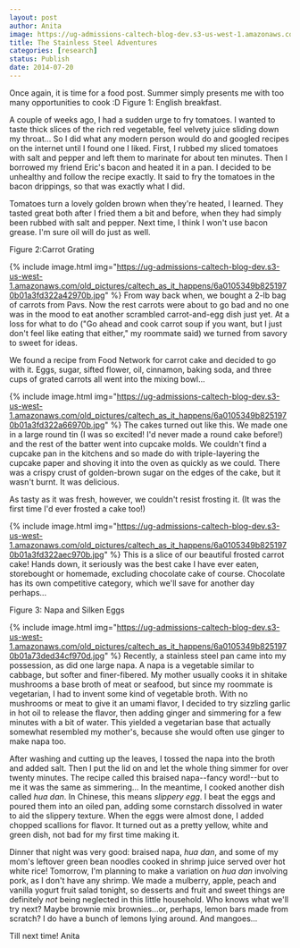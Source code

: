 ```yaml
---
layout: post
author: Anita
image: https://ug-admissions-caltech-blog-dev.s3-us-west-1.amazonaws.com/old_pictures/caltech_as_it_happens/6a0105349b8251970b01a511e1e00d970c.jpg
title: The Stainless Steel Adventures
categories: [research]
status: Publish
date: 2014-07-20
---
```


Once again, it is time for a food post. Summer simply presents me with too many opportunities to cook :D
Figure 1: English breakfast.

A couple of weeks ago, I had a sudden urge to fry tomatoes. I wanted to taste thick slices of the rich red vegetable, feel velvety juice sliding down my throat... So I did what any modern person would do and googled recipes on the internet until I found one I liked. First, I rubbed my sliced tomatoes with salt and pepper and left them to marinate for about ten minutes. Then I borrowed my friend Eric's bacon and heated it in a pan. I decided to be unhealthy and follow the recipe exactly. It said to fry the tomatoes in the bacon drippings, so that was exactly what I did.

Tomatoes turn a lovely golden brown when they're heated, I learned. They tasted great both after I fried them a bit and before, when they had simply been rubbed with salt and pepper. Next time, I think I won't use bacon grease. I'm sure oil will do just as well.

Figure 2:Carrot Grating


{% include image.html img="https://ug-admissions-caltech-blog-dev.s3-us-west-1.amazonaws.com/old_pictures/caltech_as_it_happens/6a0105349b8251970b01a3fd322a42970b.jpg" %}
From way back when, we bought a 2-lb bag of carrots from Pavs. Now the rest carrots were about to go bad and no one was in the mood to eat another scrambled carrot-and-egg dish just yet. At a loss for what to do ("Go ahead and cook carrot soup if you want, but I just don't feel like eating that either," my roommate said) we turned from savory to sweet for ideas.

We found a recipe from Food Network for carrot cake and decided to go with it. Eggs, sugar, sifted flower, oil, cinnamon, baking soda, and three cups of grated carrots all went into the mixing bowl...


{% include image.html img="https://ug-admissions-caltech-blog-dev.s3-us-west-1.amazonaws.com/old_pictures/caltech_as_it_happens/6a0105349b8251970b01a3fd322a66970b.jpg" %}
The cakes turned out like this. We made one in a large round tin (I was so excited! I'd never made a round cake before!) and the rest of the batter went into cupcake molds. We couldn't find a cupcake pan in the kitchens and so made do with triple-layering the cupcake paper and shoving it into the oven as quickly as we could. There was a crispy crust of golden-brown sugar on the edges of the cake, but it wasn't burnt. It was delicious.

As tasty as it was fresh, however, we couldn't resist frosting it. (It was the first time I'd ever frosted a cake too!)


{% include image.html img="https://ug-admissions-caltech-blog-dev.s3-us-west-1.amazonaws.com/old_pictures/caltech_as_it_happens/6a0105349b8251970b01a3fd322aec970b.jpg" %}
This is a slice of our beautiful frosted carrot cake! Hands down, it seriously was the best cake I have ever eaten, storebought or homemade, excluding chocolate cake of course. Chocolate has its own competitive category, which we'll save for another day perhaps...

Figure 3: Napa and Silken Eggs


{% include image.html img="https://ug-admissions-caltech-blog-dev.s3-us-west-1.amazonaws.com/old_pictures/caltech_as_it_happens/6a0105349b8251970b01a73ded34cf970d.jpg" %}
Recently, a stainless steel pan came into my possession, as did one large napa. A napa is a vegetable similar to cabbage, but softer and finer-fibered. My mother usually cooks it in shitake mushrooms a base broth of meat or seafood, but since my roommate is vegetarian, I had to invent some kind of vegetable broth. With no mushrooms or meat to give it an umami flavor, I decided to try sizzling garlic in hot oil to release the flavor, then adding ginger and simmering for a few minutes with a bit of water. This yielded a vegetarian base that actually somewhat resembled my mother's, because she would often use ginger to make napa too.

After washing and cutting up the leaves, I tossed the napa into the broth and added salt. Then I put the lid on and let the whole thing simmer for over twenty minutes. The recipe called this braised napa--fancy word!--but to me it was the same as simmering... In the meantime, I cooked another dish called *hua dan*. In Chinese, this means *slippery egg*. I beat the eggs and poured them into an oiled pan, adding some cornstarch dissolved in water to aid the slippery texture. When the eggs were almost done, I added chopped scallions for flavor. It turned out as a pretty yellow, white and green dish, not bad for my first time making it.

Dinner that night was very good: braised napa, *hua dan*, and some of my mom's leftover green bean noodles cooked in shrimp juice served over hot white rice!
Tomorrow, I'm planning to make a variation on *hua dan* involving pork, as I don't have any shrimp. We made a mulberry, apple, peach and vanilla yogurt fruit salad tonight, so desserts and fruit and sweet things are definitely *not* being neglected in this little household. Who knows what we'll try next? Maybe brownie mix brownies...or, perhaps, lemon bars made from scratch? I do have a bunch of lemons lying around. And mangoes...

Till next time!
Anita
